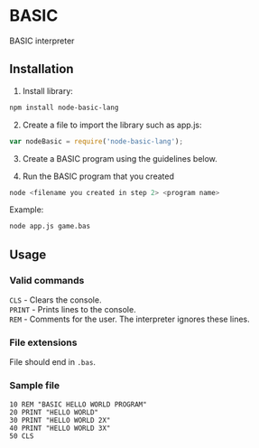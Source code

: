 # BASIC

BASIC interpreter

## Installation

1. Install library:

  ```bash
  npm install node-basic-lang
  ```

2. Create a file to import the library such as app.js:

  ```javascript
  var nodeBasic = require('node-basic-lang');
  ```

3. Create a BASIC program using the guidelines below.

4. Run the BASIC program that you created

  ```bash
  node <filename you created in step 2> <program name>
  ```
  
  Example:

  ```bash
  node app.js game.bas
  ```

## Usage

### Valid commands

`CLS` - Clears the console.  
`PRINT` - Prints lines to the console.  
`REM` - Comments for the user. The interpreter ignores these lines.

### File extensions

File should end in `.bas`.

### Sample file

```bas
10 REM "BASIC HELLO WORLD PROGRAM"
20 PRINT "HELLO WORLD"
30 PRINT "HELLO WORLD 2X"
40 PRINT "HELLO WORLD 3X"
50 CLS
```
